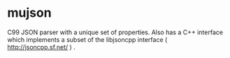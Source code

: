 mujson
======

C99 JSON parser with a unique set of properties. Also has a C++ interface which implements a subset of the libjsoncpp interface ( http://jsoncpp.sf.net/ ) .
